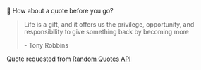 📣 How about a quote before you go?

> Life is a gift, and it offers us the privilege, opportunity, and responsibility to give something back by becoming more
>
> <p>- Tony Robbins</p>

Quote requested from [Random Quotes API](https://github.com/lukePeavey/quotable)
